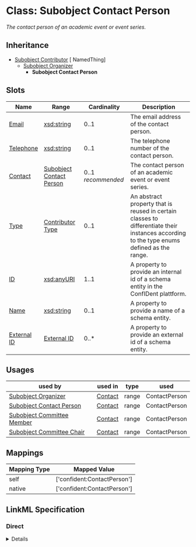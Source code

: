 # Class: Subobject Contact Person
_The contact person of an academic event or event series._







## Inheritance
* [Subobject Contributor](Contributor.md) [ NamedThing]
    * [Subobject Organizer](Organizer.md)
        * **Subobject Contact Person**



## Slots

| Name | Range | Cardinality | Description  | 
| ---  | --- | --- | --- | 
| [Email](email.md) | [xsd:string](http://www.w3.org/2001/XMLSchema#string) | 0..1 | The email address of the contact person.  | 
| [Telephone](telephone.md) | [xsd:string](http://www.w3.org/2001/XMLSchema#string) | 0..1 | The telephone number of the contact person.  | 
| [Contact](contact.md) | [Subobject Contact Person](ContactPerson.md) | 0..1 _recommended_ | The contact person of an academic event or event series.  | 
| [Type](type.md) | [Contributor Type](ContributorType.md) | 0..1 | An abstract property that is reused in certain classes to differentiate their instances according to the type enums defined as the range.  | 
| [ID](id.md) | [xsd:anyURI](http://www.w3.org/2001/XMLSchema#anyURI) | 1..1 | A property to provide an internal id of a schema entity in the ConfIDent plattform.  | 
| [Name](name.md) | [xsd:string](http://www.w3.org/2001/XMLSchema#string) | 0..1 | A property to provide a name of a schema entity.  | 
| [External ID](external_id.md) | [External ID](ExternalIdentifier.md) | 0..* | A property to provide an external id of a schema entity.  | 


## Usages


| used by | used in | type | used |
| ---  | --- | --- | --- |
| [Subobject Organizer](Organizer.md) | [Contact](contact.md) | range | ContactPerson |
| [Subobject Contact Person](ContactPerson.md) | [Contact](contact.md) | range | ContactPerson |
| [Subobject Committee Member](CommitteeMember.md) | [Contact](contact.md) | range | ContactPerson |
| [Subobject Committee Chair](CommitteeChair.md) | [Contact](contact.md) | range | ContactPerson |












## Mappings

| Mapping Type | Mapped Value |
| ---  | ---  |
| self | ['confident:ContactPerson'] |
| native | ['confident:ContactPerson'] |


## LinkML Specification

<!-- TODO: investigate https://stackoverflow.com/questions/37606292/how-to-create-tabbed-code-blocks-in-mkdocs-or-sphinx -->

### Direct

<details>
```yaml
name: ContactPerson
description: The contact person of an academic event or event series.
title: Subobject Contact Person
from_schema: https://raw.githubusercontent.com/TIBHannover/ConfIDent_schema/%238_naming/src/linkml/ConfIDent_schema.yaml
is_a: Organizer
attributes:
  email:
    name: email
    description: The email address of the contact person.
    title: Email
    from_schema: https://raw.githubusercontent.com/TIBHannover/ConfIDent_schema/%238_naming/src/linkml/ConfIDent_schema.yaml
    slot_uri: sdo:email
    range: string
    pattern: \b[-Za-z0-9._%+-]+@[A-Za-z0-9.-]+\.[A-Z|a-z]{2,}\b
  telephone:
    name: telephone
    description: The telephone number of the contact person.
    title: Telephone
    from_schema: https://raw.githubusercontent.com/TIBHannover/ConfIDent_schema/%238_naming/src/linkml/ConfIDent_schema.yaml
    slot_uri: sdo:telephone
    range: string

```
</details>

### Induced

<details>
```yaml
name: ContactPerson
description: The contact person of an academic event or event series.
title: Subobject Contact Person
from_schema: https://raw.githubusercontent.com/TIBHannover/ConfIDent_schema/%238_naming/src/linkml/ConfIDent_schema.yaml
is_a: Organizer
attributes:
  email:
    name: email
    description: The email address of the contact person.
    title: Email
    from_schema: https://raw.githubusercontent.com/TIBHannover/ConfIDent_schema/%238_naming/src/linkml/ConfIDent_schema.yaml
    slot_uri: sdo:email
    alias: email
    owner: ContactPerson
    range: string
    pattern: \b[-Za-z0-9._%+-]+@[A-Za-z0-9.-]+\.[A-Z|a-z]{2,}\b
  telephone:
    name: telephone
    description: The telephone number of the contact person.
    title: Telephone
    from_schema: https://raw.githubusercontent.com/TIBHannover/ConfIDent_schema/%238_naming/src/linkml/ConfIDent_schema.yaml
    slot_uri: sdo:telephone
    alias: telephone
    owner: ContactPerson
    range: string
  contact:
    name: contact
    description: The contact person of an academic event or event series.
    title: Contact
    from_schema: https://raw.githubusercontent.com/TIBHannover/ConfIDent_schema/%238_naming/src/linkml/ConfIDent_schema.yaml
    alias: contact
    owner: ContactPerson
    range: ContactPerson
    required: false
    recommended: true
    inlined: true
  type:
    name: type
    description: An abstract property that is reused in certain classes to differentiate
      their instances according to the type enums defined as the range.
    title: Type
    from_schema: https://raw.githubusercontent.com/TIBHannover/ConfIDent_schema/%238_naming/src/linkml/ConfIDent_schema.yaml
    abstract: true
    slot_uri: rdf:type
    designates_type: true
    alias: type
    owner: ContactPerson
    range: ContributorType
  id:
    name: id
    description: A property to provide an internal id of a schema entity in the ConfIDent
      plattform.
    title: ID
    from_schema: https://raw.githubusercontent.com/TIBHannover/ConfIDent_schema/%238_naming/src/linkml/ConfIDent_schema.yaml
    identifier: true
    alias: id
    owner: ContactPerson
    range: uriorcurie
    required: true
  name:
    name: name
    description: A property to provide a name of a schema entity.
    title: Name
    from_schema: https://raw.githubusercontent.com/TIBHannover/ConfIDent_schema/%238_naming/src/linkml/ConfIDent_schema.yaml
    slot_uri: sdo:name
    alias: name
    owner: ContactPerson
    range: string
  external_id:
    name: external_id
    description: A property to provide an external id of a schema entity.
    title: External ID
    from_schema: https://raw.githubusercontent.com/TIBHannover/ConfIDent_schema/%238_naming/src/linkml/ConfIDent_schema.yaml
    slot_uri: iao:0000235
    multivalued: true
    alias: external_id
    owner: ContactPerson
    range: ExternalIdentifier
    inlined: true
    inlined_as_list: true

```
</details>